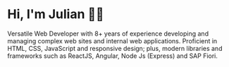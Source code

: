 # Hi, I'm Julian 👋🏾

Versatile Web Developer with 8+ years of experience developing and managing
complex web sites and internal web applications. Proficient in HTML, CSS,
JavaScript and responsive design; plus, modern libraries and frameworks such as
ReactJS, Angular, Node Js (Express) and SAP Fiori.

<!--
**julianfcp/julianfcp** is a ✨ _special_ ✨ repository because its `README.md` (this file) appears on your GitHub profile.

Here are some ideas to get you started:

- 🔭 I’m currently working on ...
- 🌱 I’m currently learning ...
- 👯 I’m looking to collaborate on ...
- 🤔 I’m looking for help with ...
- 💬 Ask me about ...
- 📫 How to reach me: ...
- 😄 Pronouns: ...
- ⚡ Fun fact: ...
-->
